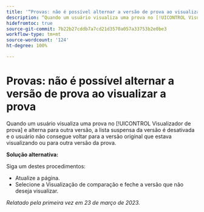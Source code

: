 ```yaml
---
title: '“Provas: não é possível alternar a versão de prova ao visualizar a prova”'
description: “Quando um usuário visualiza uma prova no [!UICONTROL Visualizador de prova] e alterna para outra versão, a lista suspensa da versão é desativada e o usuário não consegue voltar para a versão original que estava visualizando ou para outra versão da prova.”
hidefromtoc: true
source-git-commit: 7b22b27cddb7a7cd21d3570a057a33753b2e0be3
workflow-type: tm+mt
source-wordcount: '124'
ht-degree: 100%

---
```



# Provas: não é possível alternar a versão de prova ao visualizar a prova


<!--
>[!NOTE]
>
>This issue was fixed on March 30, 2023.
-->

Quando um usuário visualiza uma prova no [!UICONTROL Visualizador de prova] e alterna para outra versão, a lista suspensa da versão é desativada e o usuário não consegue voltar para a versão original que estava visualizando ou para outra versão da prova.

**Solução alternativa:**

Siga um destes procedimentos:

* Atualize a página.
* Selecione a Visualização de comparação e feche a versão que não deseja visualizar.

_Relatado pela primeira vez em 23 de março de 2023._

